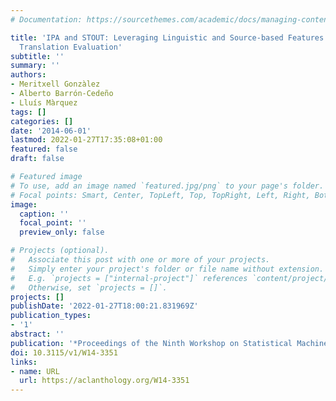 ```yaml
---
# Documentation: https://sourcethemes.com/academic/docs/managing-content/

title: 'IPA and STOUT: Leveraging Linguistic and Source-based Features for Machine
  Translation Evaluation'
subtitle: ''
summary: ''
authors:
- Meritxell Gonzàlez
- Alberto Barrón-Cedeño
- Lluís Màrquez
tags: []
categories: []
date: '2014-06-01'
lastmod: 2022-01-27T17:35:08+01:00
featured: false
draft: false

# Featured image
# To use, add an image named `featured.jpg/png` to your page's folder.
# Focal points: Smart, Center, TopLeft, Top, TopRight, Left, Right, BottomLeft, Bottom, BottomRight.
image:
  caption: ''
  focal_point: ''
  preview_only: false

# Projects (optional).
#   Associate this post with one or more of your projects.
#   Simply enter your project's folder or file name without extension.
#   E.g. `projects = ["internal-project"]` references `content/project/deep-learning/index.md`.
#   Otherwise, set `projects = []`.
projects: []
publishDate: '2022-01-27T18:00:21.831969Z'
publication_types:
- '1'
abstract: ''
publication: '*Proceedings of the Ninth Workshop on Statistical Machine Translation*'
doi: 10.3115/v1/W14-3351
links:
- name: URL
  url: https://aclanthology.org/W14-3351
---
```

